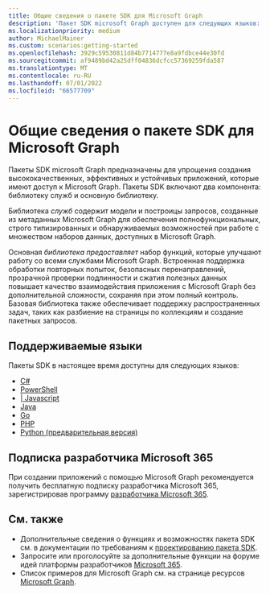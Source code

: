 ```yaml
---
title: Общие сведения о пакете SDK для Microsoft Graph
description: 'Пакет SDK microsoft Graph доступен для следующих языков: C#, PowerShell, TypeScript, JavaScript, Java, Go, PHP и Python.'
ms.localizationpriority: medium
author: MichaelMainer
ms.custom: scenarios:getting-started
ms.openlocfilehash: 3929c59530811d84b7714777e8a9fdbce44e30fd
ms.sourcegitcommit: af9489bd42a25dff04836dcfcc57369259fda587
ms.translationtype: MT
ms.contentlocale: ru-RU
ms.lasthandoff: 07/01/2022
ms.locfileid: "66577709"
---
```

# <a name="microsoft-graph-sdk-overview"></a>Общие сведения о пакете SDK для Microsoft Graph

Пакеты SDK microsoft Graph предназначены для упрощения создания высококачественных, эффективных и устойчивых приложений, которые имеют доступ к Microsoft Graph. Пакеты SDK включают два компонента: библиотеку служб и основную библиотеку.

Библиотека *служб* содержит модели и построицы запросов, созданные из метаданных Microsoft Graph для обеспечения полнофункциональных, строго типизированных и обнаруживаемых возможностей при работе с множеством наборов данных, доступных в Microsoft Graph.

Основная *библиотека предоставляет* набор функций, которые улучшают работу со всеми службами Microsoft Graph. Встроенная поддержка обработки повторных попыток, безопасных перенаправлений, прозрачной проверки подлинности и сжатия полезных данных повышает качество взаимодействия приложения с Microsoft Graph без дополнительной сложности, сохраняя при этом полный контроль. Базовая библиотека также обеспечивает поддержку распространенных задач, таких как разбиение на страницы по коллекциям и создание пакетных запросов.

## <a name="supported-languages"></a>Поддерживаемые языки

Пакеты SDK в настоящее время доступны для следующих языков:

- [C#](https://github.com/microsoftgraph/msgraph-sdk-dotnet)
- [PowerShell](https://github.com/microsoftgraph/msgraph-sdk-powershell)
- [| Javascript](https://github.com/microsoftgraph/msgraph-sdk-javascript)
- [Java](https://github.com/microsoftgraph/msgraph-sdk-java)
- [Go](https://github.com/microsoftgraph/msgraph-sdk-go)
- [PHP](https://github.com/microsoftgraph/msgraph-sdk-php)
- [Python (предварительная версия)](https://github.com/microsoftgraph/msgraph-sdk-python-core)

## <a name="microsoft-365-developer-subscription"></a>Подписка разработчика Microsoft 365

При создании приложений с помощью Microsoft Graph рекомендуется получить бесплатную подписку разработчика Microsoft 365, зарегистрировав программу [разработчика Microsoft 365](https://developer.microsoft.com/microsoft-365/dev-program).

## <a name="see-also"></a>См. также

* Дополнительные сведения о функциях и возможностях пакета SDK см. в документации по требованиям к [проектированию пакета SDK](https://github.com/microsoftgraph/msgraph-sdk-design).
* Запросите или проголосуйте за дополнительные функции на форуме идей платформы разработчиков [Microsoft 365](https://techcommunity.microsoft.com/t5/microsoft-365-developer-platform/idb-p/Microsoft365DeveloperPlatform/label-name/Microsoft%20Graph). 
* Список примеров для Microsoft Graph см. на странице ресурсов [Microsoft Graph](https://developer.microsoft.com/en-us/graph/gallery/?filterBy=Samples).
